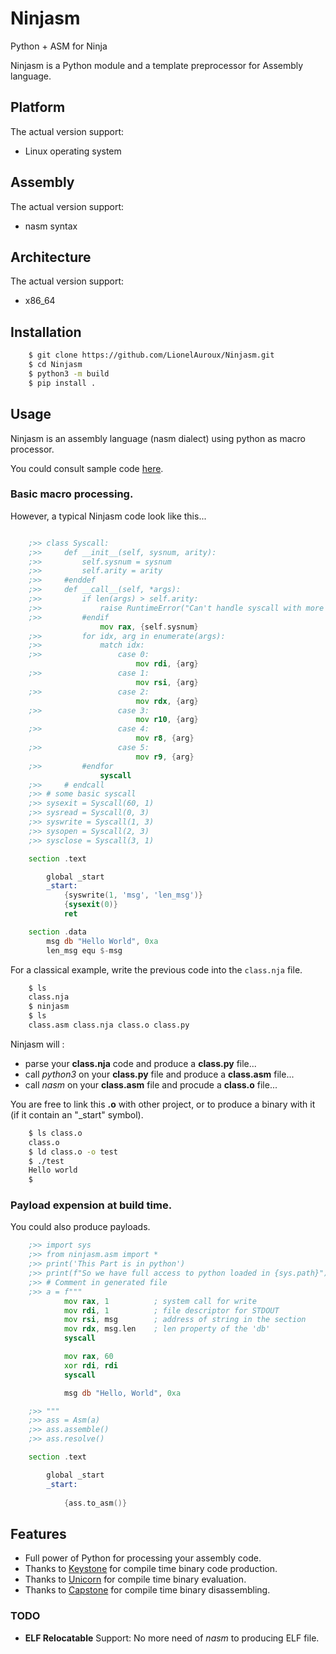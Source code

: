 # Ninjasm

Python + ASM for Ninja

Ninjasm is a Python module and a template preprocessor for Assembly language.

## Platform

The actual version support:

- Linux operating system

## Assembly

The actual version support:

- nasm syntax

## Architecture

The actual version support:

- x86_64

## Installation

```bash
    $ git clone https://github.com/LionelAuroux/Ninjasm.git
    $ cd Ninjasm
    $ python3 -m build
    $ pip install .
```

## Usage

Ninjasm is an assembly language (nasm dialect) using python as macro processor.

You could consult sample code [here](test/).

### Basic macro processing.

However, a typical Ninjasm code look like this...

```asm

    ;>> class Syscall:
    ;>>     def __init__(self, sysnum, arity):
    ;>>         self.sysnum = sysnum
    ;>>         self.arity = arity
    ;>>     #enddef
    ;>>     def __call__(self, *args):
    ;>>         if len(args) > self.arity:
    ;>>             raise RuntimeError("Can't handle syscall with more than 5 parameters")
    ;>>         #endif
                    mov rax, {self.sysnum}
    ;>>         for idx, arg in enumerate(args):
    ;>>             match idx:
    ;>>                 case 0:
                            mov rdi, {arg}
    ;>>                 case 1:
                            mov rsi, {arg}
    ;>>                 case 2:
                            mov rdx, {arg}
    ;>>                 case 3:
                            mov r10, {arg}
    ;>>                 case 4:
                            mov r8, {arg}
    ;>>                 case 5:
                            mov r9, {arg}
    ;>>         #endfor
                    syscall
    ;>>     # endcall
    ;>> # some basic syscall
    ;>> sysexit = Syscall(60, 1)
    ;>> sysread = Syscall(0, 3)
    ;>> syswrite = Syscall(1, 3)
    ;>> sysopen = Syscall(2, 3)
    ;>> sysclose = Syscall(3, 1)

    section .text

        global _start
        _start:
            {syswrite(1, 'msg', 'len_msg')}
            {sysexit(0)}
            ret

    section .data
        msg db "Hello World", 0xa
        len_msg equ $-msg
```

For a classical example, write the previous code into the `class.nja` file.

```bash
    $ ls
    class.nja
    $ ninjasm
    $ ls
    class.asm class.nja class.o class.py
```

Ninjasm will :
+ parse your __class.nja__ code and produce a __class.py__ file...
+ call *python3* on your __class.py__ file and produce a __class.asm__ file...
+ call *nasm* on your __class.asm__ file and procude a __class.o__ file...

You are free to link this __.o__ with other project, or to produce a binary with it (if it contain an "\_start" symbol).

```bash
    $ ls class.o
    class.o
    $ ld class.o -o test
    $ ./test
    Hello world
    $
```

### Payload expension at build time.

You could also produce payloads.

```asm
    ;>> import sys
    ;>> from ninjasm.asm import *
    ;>> print('This Part is in python')
    ;>> print(f"So we have full access to python loaded in {sys.path}")
    ;>> # Comment in generated file
    ;>> a = f"""
            mov rax, 1          ; system call for write
            mov rdi, 1          ; file descriptor for STDOUT
            mov rsi, msg        ; address of string in the section
            mov rdx, msg.len    ; len property of the 'db'
            syscall

            mov rax, 60
            xor rdi, rdi
            syscall

            msg db "Hello, World", 0xa

    ;>> """
    ;>> ass = Asm(a)
    ;>> ass.assemble()
    ;>> ass.resolve()

    section .text

        global _start
        _start:
            
            {ass.to_asm()}
```

## Features

- Full power of Python for processing your assembly code.
- Thanks to [Keystone](https://www.keystone-engine.org) for compile time binary code production.
- Thanks to [Unicorn](https://www.unicorn-engine.org/) for compile time binary evaluation.
- Thanks to [Capstone](https://www.capstone-engine.org) for compile time binary disassembling.


### TODO
- __ELF Relocatable__ Support: No more need of *nasm* to producing ELF file.
